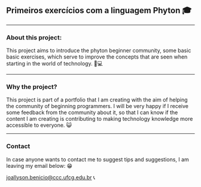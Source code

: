 ## Primeiros exercícios com a linguagem Phyton :mortar_board:
***
### About this project:
This project aims to introduce the phyton beginner community, some basic basic exercises, which serve to improve the concepts that are seen when starting in the world of technology. :muscle::computer:
***
### Why the project?
This project is part of a portfolio that I am creating with the aim of helping the community of beginning programmers. I will be very happy if I receive some feedback from the community about it, so that I can know if the content I am creating is contributing to making technology knowledge more accessible to everyone. :smiley_cat:
***
### Contact

In case anyone wants to contact me to suggest tips and suggestions, I am leaving my email below: :grin:

joallyson.benicio@ccc.ufcg.edu.br :telephone_receiver:
